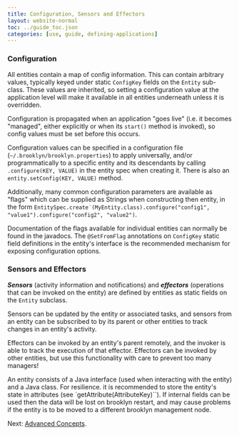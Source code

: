 ```yaml
---
title: Configuration, Sensors and Effectors
layout: website-normal
toc: ../guide_toc.json
categories: [use, guide, defining-applications]
---
```


### Configuration

All entities contain a map of config information. This can contain arbitrary values, typically keyed under static ``ConfigKey`` fields on the ``Entity`` sub-class. These values are inherited, so setting a configuration value at the
application level will make it available in all entities underneath unless it is overridden.

Configuration is propagated when an application "goes live" (i.e. it becomes "managed", either explicitly or when its ``start()`` method is invoked), so config values must be set before this occurs. 

Configuration values can be specified in a configuration file (``~/.brooklyn/brooklyn.properties``)
to apply universally, and/or programmatically to a specific entity and its descendants 
by calling `.configure(KEY, VALUE)` in the entity spec when creating it.
There is also an ``entity.setConfig(KEY, VALUE)`` method.

Additionally, many common configuration parameters are available as "flags" which can be supplied as Strings when constructing
then entity, in the form
``EntitySpec.create˙(MyEntity.class).configure("config1", "value1").configure("config2", "value2")``. 

Documentation of the flags available for individual entities can normally be found in the javadocs. 
The ``@SetFromFlag`` annotations on ``ConfigKey`` static field definitions
in the entity's interface is the recommended mechanism for exposing configuration options.


### Sensors and Effectors

***Sensors*** (activity information and notifications) and ***effectors*** (operations that can be invoked on the entity) are defined by entities as static fields on the ``Entity`` subclass.

Sensors can be updated by the entity or associated tasks, and sensors from an entity can be subscribed to by its parent or other entities to track changes in an entity's activity.

Effectors can be invoked by an entity's parent remotely, and the invoker is able to track the execution of that effector. Effectors can be invoked by other entities, but use this functionality with care to prevent too many managers!

An entity consists of a Java interface (used when interacting with the entity) and a Java class. For resilience. it is recommended to store 
the entity's state in attributes (see `getAttribute(AttributeKey)``). If internal fields can be used then the data will be lost on brooklyn 
restart, and may cause problems if the entity is to be moved to a different brooklyn management node.

Next: [Advanced Concepts](advanced-concepts.html).

